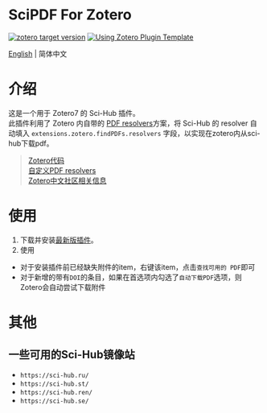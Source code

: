 # SciPDF For Zotero

[![zotero target version](https://img.shields.io/badge/Zotero-7-green?style=flat-square&logo=zotero&logoColor=CC2936)](https://www.zotero.org)
[![Using Zotero Plugin Template](https://img.shields.io/badge/Using-Zotero%20Plugin%20Template-blue?style=flat-square&logo=github)](https://github.com/windingwind/zotero-plugin-template)

[English](../README.md) | 简体中文

# 介绍
这是一个用于 Zotero7 的 Sci-Hub 插件。  
此插件利用了 Zotero 内自带的 [PDF resolvers](https://www.zotero.org/support/kb/custom_pdf_resolvers)方案，将 Sci-Hub 的 resolver 自动填入 `extensions.zotero.findPDFs.resolvers` 字段，以实现在zotero内从sci-hub下载pdf。

> [Zotero代码](https://github.com/zotero/zotero/blob/5536f8d2bd08ddac9074b9df05b7d205273835e7/chrome/content/zotero/xpcom/attachments.js#L1350)  
> [自定义PDF resolvers](https://www.zotero.org/support/kb/custom_pdf_resolvers)  
> [Zotero中文社区相关信息](https://zotero-chinese.com/user-guide/plugins/Zotero-scihub.html#操作步骤)  

# 使用
1. 下载并安装[最新版插件](https://github.com/syt2/zotero-scipdf/releases/latest/download/zotero-scipdf.xpi)。
2. 使用
  - 对于安装插件前已经缺失附件的item，右键该item，点击`查找可用的 PDF`即可
  - 对于新增的带有`DOI`的条目，如果在首选项内勾选了`自动下载PDF`选项，则Zotero会自动尝试下载附件

# 其他
## 一些可用的Sci-Hub镜像站
- `https://sci-hub.ru/`
- `https://sci-hub.st/`
- `https://sci-hub.ren/`
- `https://sci-hub.se/`
